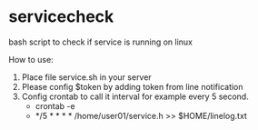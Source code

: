# servicecheck
bash script to check if service is running on linux

How to use:
1. Place file service.sh in your server
2. Please config $token by adding token from line notification
3. Config crontab to call it interval for example every 5 second.
     - crontab -e
     - */5 * * * * /home/user01/service.h >> $HOME/linelog.txt

